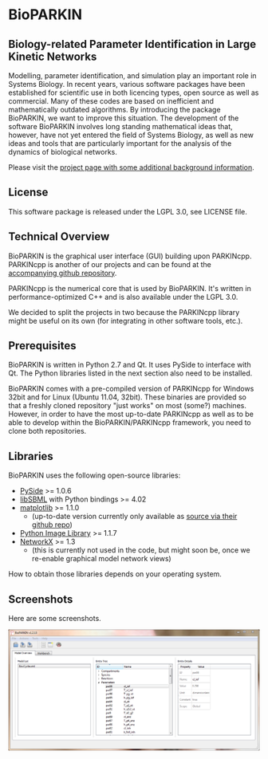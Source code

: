 # BioPARKIN
## Biology-related Parameter Identification in Large Kinetic Networks

Modelling, parameter identification, and simulation play an important role in Systems Biology. In recent years, various software packages have been established for scientific use in both licencing types, open source as well as commercial.  Many of these codes are based on inefficient and mathematically outdated algorithms. By introducing the package BioPARKIN, we want to improve this situation. The development of the software BioPARKIN involves long standing mathematical ideas that, however, have not yet entered the field of Systems Biology, as well as new ideas and tools that are particularly important for the analysis of the dynamics of biological networks.

Please visit the [project page with some additional background information](http://www.zib.de/en/numerik/csb/projekte/projektdetails/article/poem-1.html).

## License

This software package is released under the LGPL 3.0, see LICENSE file.


## Technical Overview

BioPARKIN is the graphical user interface (GUI) building upon PARKINcpp. PARKINcpp is another of our projects and can be found at the [accompanying github repository](http://github.com/CSB-at-ZIB/PARKINcpp).

PARKINcpp is the numerical core that is used by BioPARKIN. It's written in performance-optimized C++ and is also available under the LGPL 3.0.

We decided to split the projects in two because the PARKINcpp library might be useful on its own (for integrating in other software tools, etc.).


## Prerequisites

BioPARKIN is written in Python 2.7 and Qt. It uses PySide to interface with Qt. The Python libraries listed in the next section also need to be installed.

BioPARKIN comes with a pre-compiled version of PARKINcpp for Windows 32bit and for Linux (Ubuntu 11.04, 32bit). These binaries are provided so that a freshly cloned repository "just works" on most (some?) machines. However, in order to have the most up-to-date PARKINcpp as well as to be able to develop within the BioPARKIN/PARKINcpp framework, you need to clone both repositories.


## Libraries

BioPARKIN uses the following open-source libraries:

* [PySide](http://www.pyside.org/) >= 1.0.6
* [libSBML](http://sbml.org/Software/libSBML) with Python bindings >= 4.02
* [matplotlib](http://matplotlib.sourceforge.net/) >= 1.1.0 
  * (up-to-date version currently only available as [source via their github repo](https://github.com/matplotlib/matplotlib))
* [Python Image Library](http://www.pythonware.com/products/pil/) >= 1.1.7
* [NetworkX](http://networkx.lanl.gov/) >= 1.3 
  * (this is currently not used in the code, but might soon be, once we re-enable graphical model network views)

How to obtain those libraries depends on your operating system.

## Screenshots

Here are some screenshots.

![Model Overview](https://github.com/CSB-at-ZIB/BioPARKIN/blob/master/doc/screenshots/2011-10-20_1331_GUI_ModelTab.png)